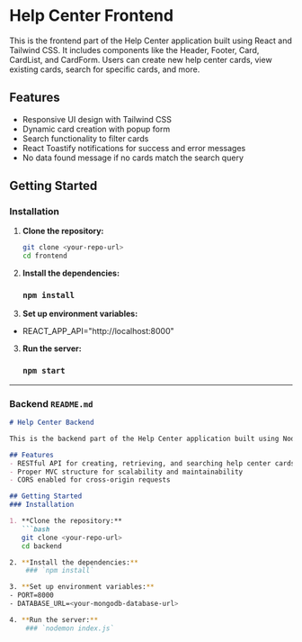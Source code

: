 # Help Center Frontend

This is the frontend part of the Help Center application built using React and Tailwind CSS. It includes components like the Header, Footer, Card, CardList, and CardForm. Users can create new help center cards, view existing cards, search for specific cards, and more.

## Features
- Responsive UI design with Tailwind CSS
- Dynamic card creation with popup form
- Search functionality to filter cards
- React Toastify notifications for success and error messages
- No data found message if no cards match the search query

## Getting Started
### Installation

1. **Clone the repository:**
   ```bash
   git clone <your-repo-url>
   cd frontend

2. **Install the dependencies:**
    ### `npm install`

3. **Set up environment variables:**
- REACT_APP_API="http://localhost:8000"

3. **Run the server:**
    ### `npm start`



---

### **Backend `README.md`**

```markdown
# Help Center Backend

This is the backend part of the Help Center application built using Node.js and Express.js. It provides a RESTful API for managing Help Center cards.

## Features
- RESTful API for creating, retrieving, and searching help center cards
- Proper MVC structure for scalability and maintainability
- CORS enabled for cross-origin requests

## Getting Started
### Installation

1. **Clone the repository:**
   ```bash
   git clone <your-repo-url>
   cd backend

2. **Install the dependencies:**
    ### `npm install`

3. **Set up environment variables:**
- PORT=8000
- DATABASE_URL=<your-mongodb-database-url>

4. **Run the server:**
    ### `nodemon index.js`

